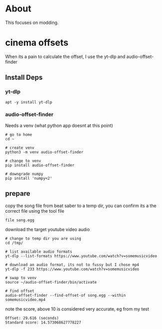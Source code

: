 # About

This focuses on modding.

# cinema offsets

When its a pain to calculate the offset, I use the yt-dlp and audio-offset-finder

## Install Deps

### yt-dlp

```apt -y install yt-dlp```

### audio-offset-finder

Needs a venv (what python app doesnt at this point)

```
# go to home
cd ~

# create venv
python3 -m venv audio-offset-finder

# change to venv
pip install audio-offset-finder

# downgrade numpy
pip install 'numpy<2'
```

## prepare

copy the song file from beat saber to a temp dir, you can confirm its a the correct file using the tool file

```file song.egg```

download the target youtube video audio

```
# change to temp dir you are using
cd /tmp/

# list available audio formats
yt-dlp --list-formats https://www.youtube.com/watch?v=somemusicvideo

# download an audio format, its not to fussy but I chose mp4
yt-dlp -f 233 https://www.youtube.com/watch?v=somemusicvideo

# swap to venv
source ~/audio-offset-finder/bin/activate

# find offset
audio-offset-finder --find-offset-of song.egg --within somemusicvideo.mp4
```

note the score, above 10 is considered very accurate, eg from my test

```
Offset: 29.616 (seconds)
Standard score: 14.573068627778227
```
